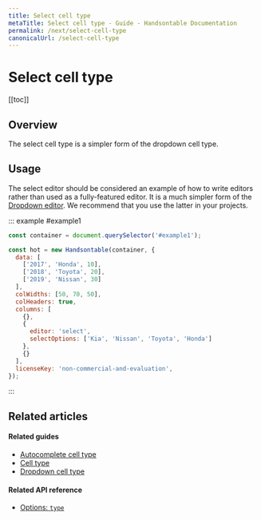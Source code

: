 ```yaml
---
title: Select cell type
metaTitle: Select cell type - Guide - Handsontable Documentation
permalink: /next/select-cell-type
canonicalUrl: /select-cell-type
---
```


# Select cell type

[[toc]]

## Overview
The select cell type is a simpler form of the dropdown cell type.

## Usage
The select editor should be considered an example of how to write editors rather than used as a fully-featured editor. It is a much simpler form of the [Dropdown editor](@/guides/cell-types/dropdown-cell-type.md). We recommend that you use the latter in your projects.

::: example #example1
```js
const container = document.querySelector('#example1');

const hot = new Handsontable(container, {
  data: [
    ['2017', 'Honda', 10],
    ['2018', 'Toyota', 20],
    ['2019', 'Nissan', 30]
  ],
  colWidths: [50, 70, 50],
  colHeaders: true,
  columns: [
    {},
    {
      editor: 'select',
      selectOptions: ['Kia', 'Nissan', 'Toyota', 'Honda']
    },
    {}
  ],
  licenseKey: 'non-commercial-and-evaluation',
});
```
:::

## Related articles

#### Related guides

- [Autocomplete cell type](@/guides/cell-types/autocomplete-cell-type.md)
- [Cell type](@/guides/cell-types/cell-type.md)
- [Dropdown cell type](@/guides/cell-types/dropdown-cell-type.md)

#### Related API reference

- [Options: `type`](@/api/options.md#type)